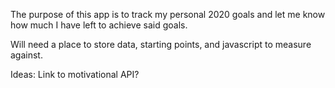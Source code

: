 The purpose of this app is to track my personal 2020 goals and let me know how much I have left to achieve said goals.

Will need a place to store data, starting points, and javascript to measure against.


Ideas:
Link to motivational API?